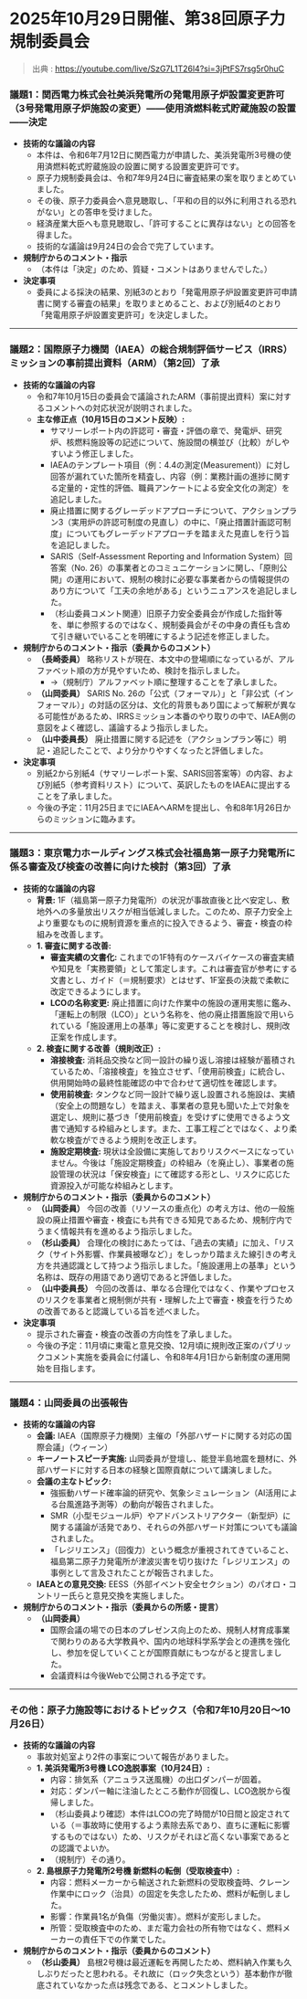 # 2025年10月29日開催、第38回原子力規制委員会
> 出典 : https://youtube.com/live/SzG7L1T26l4?si=3jPtFS7rsg5r0huC

### 議題1：関西電力株式会社美浜発電所の発電用原子炉設置変更許可（3号発電用原子炉施設の変更）——使用済燃料乾式貯蔵施設の設置——決定

* **技術的な議論の内容**
    * 本件は、令和6年7月12日に関西電力が申請した、美浜発電所3号機の使用済燃料乾式貯蔵施設の設置に関する設置変更許可です。
    * 原子力規制委員会は、令和7年9月24日に審査結果の案を取りまとめていました。
    * その後、原子力委員会へ意見聴取し、「平和の目的以外に利用される恐れがない」との答申を受けました。
    * 経済産業大臣へも意見聴取し、「許可することに異存はない」との回答を得ました。
    * 技術的な議論は9月24日の会合で完了しています。
* **規制庁からのコメント・指示**
    * （本件は「決定」のため、質疑・コメントはありませんでした。）
* **決定事項**
    * 委員による採決の結果、別紙3のとおり「発電用原子炉設置変更許可申請書に関する審査の結果」を取りまとめること、および別紙4のとおり「発電用原子炉設置変更許可」を決定しました。

---
### 議題2：国際原子力機関（IAEA）の総合規制評価サービス（IRRS）ミッションの事前提出資料（ARM）（第2回）了承

* **技術的な議論の内容**
    * 令和7年10月15日の委員会で議論されたARM（事前提出資料）案に対するコメントへの対応状況が説明されました。
    * **主な修正点（10月15日のコメント反映）:**
        * サマリーレポート内の許認可・審査・評価の章で、発電炉、研究炉、核燃料施設等の記述について、施設間の横並び（比較）がしやすいよう修正しました。
        * IAEAのテンプレート項目（例：4.4の測定(Measurement)）に対し回答が漏れていた箇所を精査し、内容（例：業務計画の進捗に関する定量的・定性的評価、職員アンケートによる安全文化の測定）を追記しました。
        * 廃止措置に関するグレーデッドアプローチについて、アクションプラン3（実用炉の許認可制度の見直し）の中に、「廃止措置計画認可制度」についてもグレーデッドアプローチを踏まえた見直しを行う旨を追記しました。
        * SARIS（Self-Assessment Reporting and Information System）回答案（No. 26）の事業者とのコミュニケーションに関し、「原則公開」の運用において、規制の検討に必要な事業者からの情報提供のあり方について「工夫の余地がある」というニュアンスを追記しました。
        * （杉山委員コメント関連）旧原子力安全委員会が作成した指針等を、単に参照するのではなく、規制委員会がその中身の責任も含めて引き継いでいることを明確にするよう記述を修正しました。
* **規制庁からのコメント・指示（委員からのコメント）**
    * **（長崎委員）** 略称リストが現在、本文中の登場順になっているが、アルファベット順の方が見やすいため、検討を指示しました。
        * →（規制庁）アルファベット順に整理することを了承しました。
    * **（山岡委員）** SARIS No. 26の「公式（フォーマル）」と「非公式（インフォーマル）」の対話の区分は、文化的背景もあり国によって解釈が異なる可能性があるため、IRRSミッション本番のやり取りの中で、IAEA側の意図をよく確認し、議論するよう指示しました。
    * **（山中委員長）** 廃止措置に関する記述を（アクションプラン等に）明記・追記したことで、より分かりやすくなったと評価しました。
* **決定事項**
    * 別紙2から別紙4（サマリーレポート案、SARIS回答案等）の内容、および別紙5（参考資料リスト）について、英訳したものをIAEAに提出することを了承しました。
    * 今後の予定：11月25日までにIAEAへARMを提出し、令和8年1月26日からのミッションに臨みます。

---
### 議題3：東京電力ホールディングス株式会社福島第一原子力発電所に係る審査及び検査の改善に向けた検討（第3回）了承

* **技術的な議論の内容**
    * **背景:** 1F（福島第一原子力発電所）の状況が事故直後と比べ安定し、敷地外への多量放出リスクが相当低減しました。このため、原子力安全上より重要なものに規制資源を重点的に投入できるよう、審査・検査の枠組みを改善します。
    * **1. 審査に関する改善:**
        * **審査実績の文書化:** これまでの1F特有のケースバイケースの審査実績や知見を「実務要領」として策定します。これは審査官が参考にする文書とし、ガイド（＝規制要求）とはせず、1F室長の決裁で柔軟に改定できるようにします。
        * **LCOの名称変更:** 廃止措置に向けた作業中の施設の運用実態に鑑み、「運転上の制限（LCO）」という名称を、他の廃止措置施設で用いられている「施設運用上の基準」等に変更することを検討し、規則改正案を作成します。
    * **2. 検査に関する改善（規則改正）:**
        * **溶接検査:** 消耗品交換など同一設計の繰り返し溶接は経験が蓄積されているため、「溶接検査」を独立させず、「使用前検査」に統合し、供用開始時の最終性能確認の中で合わせて適切性を確認します。
        * **使用前検査:** タンクなど同一設計で繰り返し設置される施設は、実績（安全上の問題なし）を踏まえ、事業者の意見も聞いた上で対象を選定し、規則に基づき「使用前検査」を受けずに使用できるよう文書で通知する枠組みとします。また、工事工程ごとではなく、より柔軟な検査ができるよう規則を改正します。
        * **施設定期検査:** 現状は全設備に実施しておりリスクベースになっていません。今後は「施設定期検査」の枠組み（を廃止し）、事業者の施設管理の状況は「保安検査」にて確認する形とし、リスクに応じた資源投入が可能な枠組みとします。
* **規制庁からのコメント・指示（委員からのコメント）**
    * **（山岡委員）** 今回の改善（リソースの重点化）の考え方は、他の一般施設の廃止措置や審査・検査にも共有できる知見であるため、規制庁内でうまく情報共有を進めるよう指示しました。
    * **（杉山委員）** 合理化の検討にあたっては、「過去の実績」に加え、「リスク（サイト外影響、作業員被曝など）」をしっかり踏まえた線引きの考え方を共通認識として持つよう指示しました。「施設運用上の基準」という名称は、既存の用語であり適切であると評価しました。
    * **（山中委員長）** 今回の改善は、単なる合理化ではなく、作業やプロセスのリスクを事業者と規制側が共有・理解した上で審査・検査を行うための改善であると認識している旨を述べました。
* **決定事項**
    * 提示された審査・検査の改善の方向性を了承しました。
    * 今後の予定：11月頃に東電と意見交換、12月頃に規則改正案のパブリックコメント実施を委員会に付議し、令和8年4月1日から新制度の運用開始を目指します。

---
### 議題4：山岡委員の出張報告

* **技術的な議論の内容**
    * **会議:** IAEA（国際原子力機関）主催の「外部ハザードに関する対応の国際会議」（ウィーン）
    * **キーノートスピーチ実施:** 山岡委員が登壇し、能登半島地震を題材に、外部ハザードに対する日本の経験と国際貢献について講演しました。
    * **会議の主なトピック:**
        * 強振動ハザード確率論的研究や、気象シミュレーション（AI活用による台風進路予測等）の動向が報告されました。
        * SMR（小型モジュール炉）やアドバンストリアクター（新型炉）に関する議論が活発であり、それらの外部ハザード対策についても議論されました。
        * 「レジリエンス」（回復力）という概念が重視されてきていること、福島第二原子力発電所が津波災害を切り抜けた「レジリエンス」の事例として言及されたことが報告されました。
    * **IAEAとの意見交換:** EESS（外部イベント安全セクション）のパオロ・コントリー氏らと意見交換を実施しました。
* **規制庁からのコメント・指示（委員からの所感・提言）**
    * **（山岡委員）**
        * 国際会議の場での日本のプレゼンス向上のため、規制人材育成事業で関わりのある大学教員や、国内の地球科学系学会との連携を強化し、参加を促していくことが国際貢献にもつながると提言しました。
        * 会議資料は今後Webで公開される予定です。

---
### その他：原子力施設等におけるトピックス（令和7年10月20日～10月26日）

* **技術的な議論の内容**
    * 事故対処室より2件の事案について報告がありました。
    * **1. 美浜発電所3号機 LCO逸脱事案（10月24日）:**
        * 内容：排気系（アニュラス送風機）の出口ダンパーが固着。
        * 対応：ダンパー軸に注油したところ動作が回復し、LCO逸脱から復帰しました。
        * （杉山委員より確認）本件はLCOの完了時間が10日間と設定されている（＝事故時に使用するよう素除去系であり、直ちに運転に影響するものではない）ため、リスクがそれほど高くない事案であるとの認識でよいか。
        * （規制庁）その通り。
    * **2. 島根原子力発電所2号機 新燃料の転倒（受取検査中）:**
        * 内容：燃料メーカーから輸送された新燃料の受取検査時、クレーン作業中にロック（治具）の固定を失念したため、燃料が転倒しました。
        * 影響：作業員1名が負傷（労働災害）。燃料が変形しました。
        * 所管：受取検査中のため、まだ電力会社の所有物ではなく、燃料メーカーの責任下での作業でした。
* **規制庁からのコメント・指示（委員からのコメント）**
    * **（杉山委員）** 島根2号機は最近運転を再開したため、燃料納入作業も久しぶりだったと思われる。それ故に（ロック失念という）基本動作が徹底されていなかった点は残念である、とコメントしました。
  
  